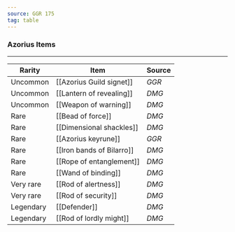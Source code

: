 ```yaml
---
source: GGR 175
tag: table
---
```


### Azorius Items
---
|Rarity|Item|Source|
|----|----------|----|
|Uncommon|[[Azorius Guild signet]]|_GGR_|
|Uncommon|[[Lantern of revealing]]|_DMG_|
|Uncommon|[[Weapon of warning]]|_DMG_|
|Rare|[[Bead of force]]|_DMG_|
|Rare|[[Dimensional shackles]]|_DMG_|
|Rare|[[Azorius keyrune]]|_GGR_|
|Rare|[[Iron bands of Bilarro]]|_DMG_|
|Rare|[[Rope of entanglement]]|_DMG_|
|Rare|[[Wand of binding]]|_DMG_|
|Very rare|[[Rod of alertness]]|_DMG_|
|Very rare|[[Rod of security]]|_DMG_|
|Legendary|[[Defender]]|_DMG_|
|Legendary|[[Rod of lordly might]]|_DMG_|
